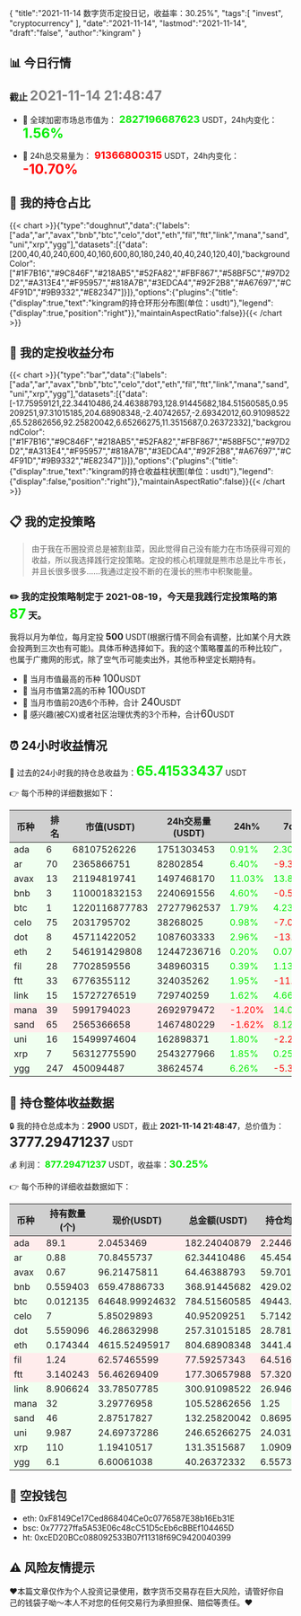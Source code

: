 {
"title":"2021-11-14 数字货币定投日记，收益率：30.25%",
"tags":[
"invest",
"cryptocurrency"
],
"date":"2021-11-14",
"lastmod":"2021-11-14",
"draft":"false",
"author":"kingram"
}

##  📊 今日行情
### 截止 <font color=grey size=5 >**2021-11-14 21:48:47**</font>
- 🍖 全球加密市场总市值为：<font color=#00EC00 size=4 > **2827196687623**</font> USDT，24h内变化：<font color=#00EC00 size=5 > **1.56%**</font>

- 🍤 24h总交易量为：<font color=#FF0000 size=4 > **91366800315**</font> USDT，24h内变化：<font color=#FF0000 size=5 > **-10.70%**</font>

## 🎨 我的持仓占比
{{< chart >}}{"type":"doughnut","data":{"labels":["ada","ar","avax","bnb","btc","celo","dot","eth","fil","ftt","link","mana","sand","uni","xrp","ygg"],"datasets":[{"data":[200,40,40,240,600,40,160,600,80,180,240,40,40,240,120,40],"backgroundColor":["#1F7B16","#9C846F","#218AB5","#52FA82","#FBF867","#58BF5C","#97D2D2","#A313E4","#F95957","#818A7B","#3EDCA4","#92F2B8","#A67697","#C4F91D","#9B9332","#E82347"]}]},"options":{"plugins":{"title":{"display":true,"text":"kingram的持仓环形分布图(单位：usdt)"},"legend":{"display":true,"position":"right"}},"maintainAspectRatio":false}}{{< /chart >}}

## 🍺 我的定投收益分布
{{< chart >}}{"type":"bar","data":{"labels":["ada","ar","avax","bnb","btc","celo","dot","eth","fil","ftt","link","mana","sand","uni","xrp","ygg"],"datasets":[{"data":[-17.75959121,22.34410486,24.46388793,128.91445682,184.51560585,0.95209251,97.31015185,204.68908348,-2.40742657,-2.69342012,60.91098522,65.52862656,92.25820042,6.65266275,11.3515687,0.26372332],"backgroundColor":["#1F7B16","#9C846F","#218AB5","#52FA82","#FBF867","#58BF5C","#97D2D2","#A313E4","#F95957","#818A7B","#3EDCA4","#92F2B8","#A67697","#C4F91D","#9B9332","#E82347"]}]},"options":{"plugins":{"title":{"display":true,"text":"kingram的持仓收益柱状图(单位：usdt)"},"legend":{"display":false,"position":"right"}},"maintainAspectRatio":false}}{{< /chart >}}

## 📋 我的定投策略

> 由于我在币圈投资总是被割韭菜，因此觉得自己没有能力在市场获得可观的收益，所以我选择践行定投策略。定投的核心机理就是熊市总是比牛市长，并且长很多很多……我通过定投不断的在漫长的熊市中积聚能量。

### ✏️ 我的定投策略制定于 **2021-08-19**，今天是我践行定投策略的第<font color=#00EC00 size=5 > **87**</font> 天。
我将以月为单位，每月定投 <font size=3 ><strong> 500 </strong></font> USDT(根据行情不同会有调整，比如某个月大跌会投两到三次也有可能)。具体币种选择如下。我的这个策略覆盖的币种比较广，也属于广撒网的形式，除了空气币可能卖出外，其他币种坚定长期持有。

- 🥇 当月市值最高的币种 <font size=4 >100</font>USDT
- 🥈 当月市值第2高的币种 <font size=4 >100</font>USDT
- 🥉 当月市值前20选6个币种，合计 <font size=4 >240</font>USDT
- 🏅 感兴趣(被CX)或者社区治理优秀的3个币种，合计<font size=4 >60</font>USDT

## ⏰ 24小时收益情况
📌 过去的24小时我的持仓总收益为：<font color=#00EC00 size=5 >**65.41533437**</font> USDT

👉 每个币种的详细数据如下：
<table>
    <thead><tr bgcolor="#d0d0d0" ><th>币种</th><th>排名</th><th>市值(USDT)</th><th>24h交易量(USDT)</th><th>24h%</th><th>7d%</th><th>24h收益</th></tr></thead>
    <tbody>
    <tr>
        <td bgcolor=#F0FFF0>ada</td>
        <td bgcolor=#F0FFF0>6</td>
        <td bgcolor=#F0FFF0>68107526226</td>
        <td bgcolor=#F0FFF0>1751303453</td>
        <td bgcolor=#F0FFF0><font color=#00EC00>0.91%</font></td>
        <td bgcolor=#F0FFF0><font color=#00EC00>2.30%</font></td>
        <td bgcolor=#F0FFF0><font color=#00EC00 size=3 ><strong>1.65081419</strong></font></td>
    </tr>
    <tr>
        <td bgcolor=#F0FFF0>ar</td>
        <td bgcolor=#F0FFF0>70</td>
        <td bgcolor=#F0FFF0>2365866751</td>
        <td bgcolor=#F0FFF0>82802854</td>
        <td bgcolor=#F0FFF0><font color=#00EC00>6.40%</font></td>
        <td bgcolor=#F0FFF0><font color=#FF0000>-9.31%</font></td>
        <td bgcolor=#F0FFF0><font color=#00EC00 size=3 ><strong>3.74993033</strong></font></td>
    </tr>
    <tr>
        <td bgcolor=#F0FFF0>avax</td>
        <td bgcolor=#F0FFF0>13</td>
        <td bgcolor=#F0FFF0>21194819741</td>
        <td bgcolor=#F0FFF0>1497468170</td>
        <td bgcolor=#F0FFF0><font color=#00EC00>11.03%</font></td>
        <td bgcolor=#F0FFF0><font color=#00EC00>13.80%</font></td>
        <td bgcolor=#F0FFF0><font color=#00EC00 size=3 ><strong>6.40234077</strong></font></td>
    </tr>
    <tr>
        <td bgcolor=#F0FFF0>bnb</td>
        <td bgcolor=#F0FFF0>3</td>
        <td bgcolor=#F0FFF0>110001832153</td>
        <td bgcolor=#F0FFF0>2240691556</td>
        <td bgcolor=#F0FFF0><font color=#00EC00>4.60%</font></td>
        <td bgcolor=#F0FFF0><font color=#FF0000>-0.55%</font></td>
        <td bgcolor=#F0FFF0><font color=#00EC00 size=3 ><strong>16.230415</strong></font></td>
    </tr>
    <tr>
        <td bgcolor=#F0FFF0>btc</td>
        <td bgcolor=#F0FFF0>1</td>
        <td bgcolor=#F0FFF0>1220116877783</td>
        <td bgcolor=#F0FFF0>27277962537</td>
        <td bgcolor=#F0FFF0><font color=#00EC00>1.79%</font></td>
        <td bgcolor=#F0FFF0><font color=#00EC00>4.23%</font></td>
        <td bgcolor=#F0FFF0><font color=#00EC00 size=3 ><strong>13.78701811</strong></font></td>
    </tr>
    <tr>
        <td bgcolor=#F0FFF0>celo</td>
        <td bgcolor=#F0FFF0>75</td>
        <td bgcolor=#F0FFF0>2031795702</td>
        <td bgcolor=#F0FFF0>38268025</td>
        <td bgcolor=#F0FFF0><font color=#00EC00>0.98%</font></td>
        <td bgcolor=#F0FFF0><font color=#FF0000>-7.05%</font></td>
        <td bgcolor=#F0FFF0><font color=#00EC00 size=3 ><strong>0.39925886</strong></font></td>
    </tr>
    <tr>
        <td bgcolor=#F0FFF0>dot</td>
        <td bgcolor=#F0FFF0>8</td>
        <td bgcolor=#F0FFF0>45711422052</td>
        <td bgcolor=#F0FFF0>1087603333</td>
        <td bgcolor=#F0FFF0><font color=#00EC00>2.96%</font></td>
        <td bgcolor=#F0FFF0><font color=#FF0000>-13.01%</font></td>
        <td bgcolor=#F0FFF0><font color=#00EC00 size=3 ><strong>7.40440278</strong></font></td>
    </tr>
    <tr>
        <td bgcolor=#F0FFF0>eth</td>
        <td bgcolor=#F0FFF0>2</td>
        <td bgcolor=#F0FFF0>546191429808</td>
        <td bgcolor=#F0FFF0>12447236716</td>
        <td bgcolor=#F0FFF0><font color=#00EC00>0.20%</font></td>
        <td bgcolor=#F0FFF0><font color=#00EC00>0.07%</font></td>
        <td bgcolor=#F0FFF0><font color=#00EC00 size=3 ><strong>1.63914314</strong></font></td>
    </tr>
    <tr>
        <td bgcolor=#F0FFF0>fil</td>
        <td bgcolor=#F0FFF0>28</td>
        <td bgcolor=#F0FFF0>7702859556</td>
        <td bgcolor=#F0FFF0>348960315</td>
        <td bgcolor=#F0FFF0><font color=#00EC00>0.39%</font></td>
        <td bgcolor=#F0FFF0><font color=#00EC00>1.13%</font></td>
        <td bgcolor=#F0FFF0><font color=#00EC00 size=3 ><strong>0.29918509</strong></font></td>
    </tr>
    <tr>
        <td bgcolor=#F0FFF0>ftt</td>
        <td bgcolor=#F0FFF0>33</td>
        <td bgcolor=#F0FFF0>6776355112</td>
        <td bgcolor=#F0FFF0>324035262</td>
        <td bgcolor=#F0FFF0><font color=#00EC00>1.95%</font></td>
        <td bgcolor=#F0FFF0><font color=#FF0000>-11.49%</font></td>
        <td bgcolor=#F0FFF0><font color=#00EC00 size=3 ><strong>3.39905108</strong></font></td>
    </tr>
    <tr>
        <td bgcolor=#F0FFF0>link</td>
        <td bgcolor=#F0FFF0>15</td>
        <td bgcolor=#F0FFF0>15727276519</td>
        <td bgcolor=#F0FFF0>729740259</td>
        <td bgcolor=#F0FFF0><font color=#00EC00>1.62%</font></td>
        <td bgcolor=#F0FFF0><font color=#00EC00>4.66%</font></td>
        <td bgcolor=#F0FFF0><font color=#00EC00 size=3 ><strong>4.79441445</strong></font></td>
    </tr>
    <tr>
        <td bgcolor=#FFECEC>mana</td>
        <td bgcolor=#FFECEC>39</td>
        <td bgcolor=#FFECEC>5991794023</td>
        <td bgcolor=#FFECEC>2692979472</td>
        <td bgcolor=#FFECEC><font color=#FF0000>-1.20%</font></td>
        <td bgcolor=#FFECEC><font color=#00EC00>14.01%</font></td>
        <td bgcolor=#FFECEC><font color=#FF0000 size=3 ><strong>-1.27937433</strong></font></td>
    </tr>
    <tr>
        <td bgcolor=#FFECEC>sand</td>
        <td bgcolor=#FFECEC>65</td>
        <td bgcolor=#FFECEC>2565366658</td>
        <td bgcolor=#FFECEC>1467480229</td>
        <td bgcolor=#FFECEC><font color=#FF0000>-1.62%</font></td>
        <td bgcolor=#FFECEC><font color=#00EC00>8.12%</font></td>
        <td bgcolor=#FFECEC><font color=#FF0000 size=3 ><strong>-2.17830278</strong></font></td>
    </tr>
    <tr>
        <td bgcolor=#F0FFF0>uni</td>
        <td bgcolor=#F0FFF0>16</td>
        <td bgcolor=#F0FFF0>15499974604</td>
        <td bgcolor=#F0FFF0>162898371</td>
        <td bgcolor=#F0FFF0><font color=#00EC00>1.80%</font></td>
        <td bgcolor=#F0FFF0><font color=#FF0000>-2.23%</font></td>
        <td bgcolor=#F0FFF0><font color=#00EC00 size=3 ><strong>4.36364655</strong></font></td>
    </tr>
    <tr>
        <td bgcolor=#F0FFF0>xrp</td>
        <td bgcolor=#F0FFF0>7</td>
        <td bgcolor=#F0FFF0>56312775590</td>
        <td bgcolor=#F0FFF0>2543277966</td>
        <td bgcolor=#F0FFF0><font color=#00EC00>1.85%</font></td>
        <td bgcolor=#F0FFF0><font color=#00EC00>0.25%</font></td>
        <td bgcolor=#F0FFF0><font color=#00EC00 size=3 ><strong>2.38259415</strong></font></td>
    </tr>
    <tr>
        <td bgcolor=#F0FFF0>ygg</td>
        <td bgcolor=#F0FFF0>247</td>
        <td bgcolor=#F0FFF0>450094487</td>
        <td bgcolor=#F0FFF0>38624574</td>
        <td bgcolor=#F0FFF0><font color=#00EC00>6.26%</font></td>
        <td bgcolor=#F0FFF0><font color=#FF0000>-5.32%</font></td>
        <td bgcolor=#F0FFF0><font color=#00EC00 size=3 ><strong>2.37079698</strong></font></td>
    </tr>
    </tbody>
</table>

## 🎯 持仓整体收益数据

🔒 我的持仓总成本为：<font size=3 >**2900**</font> USDT，截止 **2021-11-14 21:48:47**，总价值为：<font  size=5 >**3777.29471237**</font> USDT

💰 利润： <font color=#00EC00 size=3 >**877.29471237**</font> USDT，收益率：<font color=#00EC00 size=4 >**30.25%**</font>

👉 每个币种的详细收益数据如下：

<table>
    <thead><tr bgcolor="#d0d0d0" ><th>币种</th><th>持有数量(个)</th><th>现价(USDT)</th><th>总金额(USDT)</th><th>持仓均价(USDT)</th><th>成本(USDT)</th><th>利润(USDT)</th><th>收益率</th></tr></thead>
    <tbody>
    <tr>
        <td bgcolor=#FFECEC>ada</td>
        <td bgcolor=#FFECEC>89.1</td>
        <td bgcolor=#FFECEC>2.0453469</td>
        <td bgcolor=#FFECEC>182.24040879</td>
        <td bgcolor=#FFECEC>2.24466891</td>
        <td bgcolor=#FFECEC>200</td>
        <td bgcolor=#FFECEC>-17.75959121</td>
        <td bgcolor=#FFECEC><font color=#FF0000 size=3 ><strong>-8.88%</strong></font></td>
    </tr>
    <tr>
        <td bgcolor=#F0FFF0>ar</td>
        <td bgcolor=#F0FFF0>0.88</td>
        <td bgcolor=#F0FFF0>70.8455737</td>
        <td bgcolor=#F0FFF0>62.34410486</td>
        <td bgcolor=#F0FFF0>45.45454545</td>
        <td bgcolor=#F0FFF0>40</td>
        <td bgcolor=#F0FFF0>22.34410486</td>
        <td bgcolor=#F0FFF0><font color=#00EC00 size=3 ><strong>55.86%</strong></font></td>
    </tr>
    <tr>
        <td bgcolor=#F0FFF0>avax</td>
        <td bgcolor=#F0FFF0>0.67</td>
        <td bgcolor=#F0FFF0>96.21475811</td>
        <td bgcolor=#F0FFF0>64.46388793</td>
        <td bgcolor=#F0FFF0>59.70149254</td>
        <td bgcolor=#F0FFF0>40</td>
        <td bgcolor=#F0FFF0>24.46388793</td>
        <td bgcolor=#F0FFF0><font color=#00EC00 size=3 ><strong>61.16%</strong></font></td>
    </tr>
    <tr>
        <td bgcolor=#F0FFF0>bnb</td>
        <td bgcolor=#F0FFF0>0.559403</td>
        <td bgcolor=#F0FFF0>659.47886733</td>
        <td bgcolor=#F0FFF0>368.91445682</td>
        <td bgcolor=#F0FFF0>429.02880392</td>
        <td bgcolor=#F0FFF0>240</td>
        <td bgcolor=#F0FFF0>128.91445682</td>
        <td bgcolor=#F0FFF0><font color=#00EC00 size=3 ><strong>53.71%</strong></font></td>
    </tr>
    <tr>
        <td bgcolor=#F0FFF0>btc</td>
        <td bgcolor=#F0FFF0>0.012135</td>
        <td bgcolor=#F0FFF0>64648.99924632</td>
        <td bgcolor=#F0FFF0>784.51560585</td>
        <td bgcolor=#F0FFF0>49443.75772559</td>
        <td bgcolor=#F0FFF0>600</td>
        <td bgcolor=#F0FFF0>184.51560585</td>
        <td bgcolor=#F0FFF0><font color=#00EC00 size=3 ><strong>30.75%</strong></font></td>
    </tr>
    <tr>
        <td bgcolor=#F0FFF0>celo</td>
        <td bgcolor=#F0FFF0>7</td>
        <td bgcolor=#F0FFF0>5.85029893</td>
        <td bgcolor=#F0FFF0>40.95209251</td>
        <td bgcolor=#F0FFF0>5.71428571</td>
        <td bgcolor=#F0FFF0>40</td>
        <td bgcolor=#F0FFF0>0.95209251</td>
        <td bgcolor=#F0FFF0><font color=#00EC00 size=3 ><strong>2.38%</strong></font></td>
    </tr>
    <tr>
        <td bgcolor=#F0FFF0>dot</td>
        <td bgcolor=#F0FFF0>5.559096</td>
        <td bgcolor=#F0FFF0>46.28632998</td>
        <td bgcolor=#F0FFF0>257.31015185</td>
        <td bgcolor=#F0FFF0>28.78165802</td>
        <td bgcolor=#F0FFF0>160</td>
        <td bgcolor=#F0FFF0>97.31015185</td>
        <td bgcolor=#F0FFF0><font color=#00EC00 size=3 ><strong>60.82%</strong></font></td>
    </tr>
    <tr>
        <td bgcolor=#F0FFF0>eth</td>
        <td bgcolor=#F0FFF0>0.174344</td>
        <td bgcolor=#F0FFF0>4615.52495917</td>
        <td bgcolor=#F0FFF0>804.68908348</td>
        <td bgcolor=#F0FFF0>3441.4720323</td>
        <td bgcolor=#F0FFF0>600</td>
        <td bgcolor=#F0FFF0>204.68908348</td>
        <td bgcolor=#F0FFF0><font color=#00EC00 size=3 ><strong>34.11%</strong></font></td>
    </tr>
    <tr>
        <td bgcolor=#FFECEC>fil</td>
        <td bgcolor=#FFECEC>1.24</td>
        <td bgcolor=#FFECEC>62.57465599</td>
        <td bgcolor=#FFECEC>77.59257343</td>
        <td bgcolor=#FFECEC>64.51612903</td>
        <td bgcolor=#FFECEC>80</td>
        <td bgcolor=#FFECEC>-2.40742657</td>
        <td bgcolor=#FFECEC><font color=#FF0000 size=3 ><strong>-3.01%</strong></font></td>
    </tr>
    <tr>
        <td bgcolor=#FFECEC>ftt</td>
        <td bgcolor=#FFECEC>3.140243</td>
        <td bgcolor=#FFECEC>56.46269409</td>
        <td bgcolor=#FFECEC>177.30657988</td>
        <td bgcolor=#FFECEC>57.32040482</td>
        <td bgcolor=#FFECEC>180</td>
        <td bgcolor=#FFECEC>-2.69342012</td>
        <td bgcolor=#FFECEC><font color=#FF0000 size=3 ><strong>-1.50%</strong></font></td>
    </tr>
    <tr>
        <td bgcolor=#F0FFF0>link</td>
        <td bgcolor=#F0FFF0>8.906624</td>
        <td bgcolor=#F0FFF0>33.78507785</td>
        <td bgcolor=#F0FFF0>300.91098522</td>
        <td bgcolor=#F0FFF0>26.94623687</td>
        <td bgcolor=#F0FFF0>240</td>
        <td bgcolor=#F0FFF0>60.91098522</td>
        <td bgcolor=#F0FFF0><font color=#00EC00 size=3 ><strong>25.38%</strong></font></td>
    </tr>
    <tr>
        <td bgcolor=#F0FFF0>mana</td>
        <td bgcolor=#F0FFF0>32</td>
        <td bgcolor=#F0FFF0>3.29776958</td>
        <td bgcolor=#F0FFF0>105.52862656</td>
        <td bgcolor=#F0FFF0>1.25</td>
        <td bgcolor=#F0FFF0>40</td>
        <td bgcolor=#F0FFF0>65.52862656</td>
        <td bgcolor=#F0FFF0><font color=#00EC00 size=3 ><strong>163.82%</strong></font></td>
    </tr>
    <tr>
        <td bgcolor=#F0FFF0>sand</td>
        <td bgcolor=#F0FFF0>46</td>
        <td bgcolor=#F0FFF0>2.87517827</td>
        <td bgcolor=#F0FFF0>132.25820042</td>
        <td bgcolor=#F0FFF0>0.86956522</td>
        <td bgcolor=#F0FFF0>40</td>
        <td bgcolor=#F0FFF0>92.25820042</td>
        <td bgcolor=#F0FFF0><font color=#00EC00 size=3 ><strong>230.65%</strong></font></td>
    </tr>
    <tr>
        <td bgcolor=#F0FFF0>uni</td>
        <td bgcolor=#F0FFF0>9.987</td>
        <td bgcolor=#F0FFF0>24.69737286</td>
        <td bgcolor=#F0FFF0>246.65266275</td>
        <td bgcolor=#F0FFF0>24.03124061</td>
        <td bgcolor=#F0FFF0>240</td>
        <td bgcolor=#F0FFF0>6.65266275</td>
        <td bgcolor=#F0FFF0><font color=#00EC00 size=3 ><strong>2.77%</strong></font></td>
    </tr>
    <tr>
        <td bgcolor=#F0FFF0>xrp</td>
        <td bgcolor=#F0FFF0>110</td>
        <td bgcolor=#F0FFF0>1.19410517</td>
        <td bgcolor=#F0FFF0>131.3515687</td>
        <td bgcolor=#F0FFF0>1.09090909</td>
        <td bgcolor=#F0FFF0>120</td>
        <td bgcolor=#F0FFF0>11.3515687</td>
        <td bgcolor=#F0FFF0><font color=#00EC00 size=3 ><strong>9.46%</strong></font></td>
    </tr>
    <tr>
        <td bgcolor=#F0FFF0>ygg</td>
        <td bgcolor=#F0FFF0>6.1</td>
        <td bgcolor=#F0FFF0>6.60061038</td>
        <td bgcolor=#F0FFF0>40.26372332</td>
        <td bgcolor=#F0FFF0>6.55737705</td>
        <td bgcolor=#F0FFF0>40</td>
        <td bgcolor=#F0FFF0>0.26372332</td>
        <td bgcolor=#F0FFF0><font color=#00EC00 size=3 ><strong>0.66%</strong></font></td>
    </tr>
    </tbody>
</table>

## 🤞 空投钱包
- eth: 0xF8149Ce17Ced868404Ce0c0776587E38b16Eb31E
- bsc: 0x77727ffa5A53E06c48cC51D5cEb6cBBEf104465D
- ht: 0xcED20BCc088092533B07f11318f69C9420040399

## ⚠️ 风险友情提示
❤️本篇文章仅作为个人投资记录使用，数字货币交易存在巨大风险，请管好你自己的钱袋子呦～本人不对您的任何交易行为承担担保、赔偿等责任。❤️